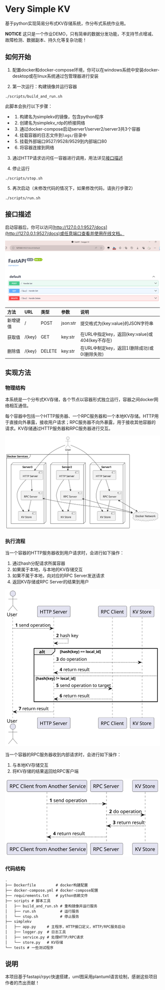 # Very Simple KV

基于python实现简易分布式KV存储系统，作分布式系统作业用。

**NOTICE** 这只是一个作业DEMO，只有简单的数据分发功能，不支持节点增减、故障检测、数据副本、持久化等复杂功能！

## 如何开始

1. 配置docker和docker-compose环境，你可以在windows系统中安装docker-desktop或在linux系统通过包管理器进行安装

2. 第一次运行：构建镜像并运行容器
```shell
./scripts/build_and_run.sh
```
此脚本会执行以下步骤：
- 1. 构建名为simplekv的镜像，包含python程序
- 2. 创建名为simplekv_rdp的桥接网络
- 3. 通过docker-compose启动server1/server2/server3共3个容器
- 4. 挂载容器的日志文件到`logs/`目录中
- 5. 挂载外部端口9527/9528/9529到内部端口80
- 6. 将容器连接到网络

3. 通过HTTP请求访问任一容器进行调用，用法详见[接口描述](#2.1)

4. 停止运行
```shell
./scripts/stop.sh
```

5. 再次启动（未修改代码的情况下，如果修改代码，请执行步骤2）
```shell
./scripts/run.sh
```

## <h2 id="2.1">接口描述</h2>

启动容器后，你可以访问[http://127.0.0.1:9527/docs](http://127.0.0.1:9527/docs)或任意端口查看并使用在线文档。

![在线文档](examples/api-doc.png)

| 方法     | URL    | 类型   | 参数     | 说明                                            |
| :------- | :----- | :----- | :------- | :---------------------------------------------- |
| 新增键值 | /      | POST   | json:str | 提交格式为{key:value}的JSON字符串               |
| 获取值   | /{key} | GET    | key:str  | 在URL中指定key，返回{key:value}或404(key不存在) |
| 删除值   | /{key} | DELETE | key:str  | 在URL中制定key，返回1(删除成功)或0(删除失败)    |

## 实现方法

### 物理结构

本系统是一个分布式KV存储，各个节点以容器形式独立运行，容器之间docker网络相互通信。

每个容器中包括一个HTTP服务器、一个RPC服务器和一个本地KV存储。HTTP用于直接向外暴露，接收用户请求；RPC服务器不向外暴露，用于接收其他容器的请求。KV存储通过HTTP服务器和RPC服务器进行交互。

![逻辑结构](examples/逻辑结构.svg)

### 执行流程

当一个容器的HTTP服务器收到用户请求时，会进行如下操作：
1. 通过hash分配请求所属容器
2. 如果属于本地，与本地的KV存储交互
3. 如果不属于本地，向对应的RPC Server发送请求
4. 返回KV存储或RPC Server的结果到用户

![接收HTTP](examples/接收http流程.svg)

当一个容器的RPC服务器收到内部请求时，会进行如下操作：
1. 与本地KV存储交互
2. 将KV存储的结果返回给RPC客户端

![接收RPC](examples/接收rpc流程.svg)

### 代码结构

``` shell
.
├── Dockerfile         # docker构建配置 
├── docker-compose.yml # docker-compose配置
├── requirements.txt   # python依赖文件
├── scripts # 脚本工具
│   ├── build_and_run.sh # 重构镜像并运行服务
│   ├── run.sh           # 运行服务
│   └── stop.sh          # 停止服务
├── simplekv
│   ├── app.py     # 主程序，HTTP接口定义，HTTP/RPC服务启动
│   ├── logger.py  # 日志工具
│   ├── service.py # 处理HTTP/RPC请求
│   └── store.py   # KV存储
└── tests # 一些测试程序
```

## 说明

本项目基于fastapi/rpyc快速搭建，uml图采用plantuml语言绘制，感谢这些项目作者的杰出贡献！